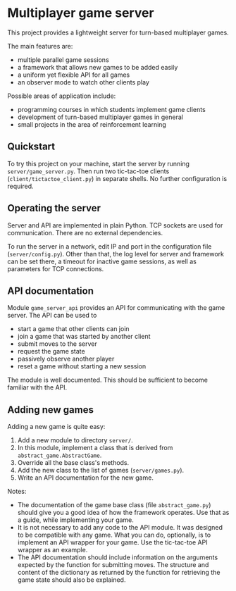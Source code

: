 # Multiplayer game server

This project provides a lightweight server for turn-based multiplayer games.

The main features are:

- multiple parallel game sessions
- a framework that allows new games to be added easily
- a uniform yet flexible API for all games
- an observer mode to watch other clients play

Possible areas of application include:

- programming courses in which students implement game clients
- development of turn-based multiplayer games in general
- small projects in the area of reinforcement learning

## Quickstart

To try this project on your machine, start the server by running `server/game_server.py`. Then run two tic-tac-toe clients (`client/tictactoe_client.py`) in separate shells. No further configuration is required.

## Operating the server

Server and API are implemented in plain Python. TCP sockets are used for communication. There are no external dependencies.

To run the server in a network, edit IP and port in the configuration file (`server/config.py`). Other than that, the log level for server and framework can be set there, a timeout for inactive game sessions, as well as parameters for TCP connections.

## API documentation

Module `game_server_api` provides an API for communicating with the game server. The API can be used to

- start a game that other clients can join
- join a game that was started by another client
- submit moves to the server
- request the game state
- passively observe another player
- reset a game without starting a new session

The module is well documented. This should be sufficient to become familiar with the API.

## Adding new games

Adding a new game is quite easy:

1. Add a new module to directory `server/`.
2. In this module, implement a class that is derived from `abstract_game.AbstractGame`.
3. Override all the base class's methods.
4. Add the new class to the list of games (`server/games.py`).
5. Write an API documentation for the new game.

Notes:

- The documentation of the game base class (file `abstract_game.py`) should give you a good idea of how the framework operates. Use that as a guide, while implementing your game.
- It is not necessary to add any code to the API module. It was designed to be compatible with any game. What you can do, optionally, is to implement an API wrapper for your game. Use the tic-tac-toe API wrapper as an example.
- The API documentation should include information on the arguments expected by the function for submitting moves. The structure and content of the dictionary as returned by the function for retrieving the game state should also be explained.
